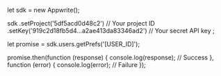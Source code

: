 let sdk = new Appwrite();

sdk
    .setProject('5df5acd0d48c2') // Your project ID
    .setKey('919c2d18fb5d4...a2ae413da83346ad2') // Your secret API key
;

let promise = sdk.users.getPrefs('[USER_ID]');

promise.then(function (response) {
    console.log(response); // Success
}, function (error) {
    console.log(error); // Failure
});
